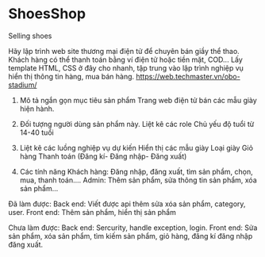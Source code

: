 # ShoesShop
Selling shoes

Hãy lập trình web site thương mại điện tử để chuyên bán giầy thể thao. 
Khách hàng có thể thanh toán bằng ví điện tử hoặc tiền mặt, COD... 
Lấy template HTML, CSS ở đây cho nhanh, tập trung vào lập trình nghiệp vụ hiển thị thông tin hàng, mua bán hàng. https://web.techmaster.vn/obo-stadium/

1. Mô tả ngắn gọn mục tiêu sản phẩm
    Trang web điện tử bán các mẫu giày hiện hành.
2. Đối tượng người dùng sản phẩm này. Liệt kê các role
    Chủ yếu độ tuổi từ 14-40 tuổi
3. Liệt kê các luồng nghiệp vụ dự kiến
    Hiển thị các mẫu giày
    Loại giày
    Giỏ hàng
    Thanh toán (Đăng kí- Đăng nhập- Đăng xuất)
    
4. Các tính năng
    Khách hàng: Đăng nhập, đăng xuất, tìm sản phẩm, chọn, mua, thanh toán....
    Admin: Thêm sản phẩm, sửa thông tin sản phẩm, xóa sản phẩm...

Đã làm được: 
	Back end: Viết được api thêm sửa xóa sản phẩm, category, user.
	Front end: Thêm sản phẩm, hiển thị sản phẩm

Chưa làm được:
	Back end: Sercurity, handle exception, login.
	Front end: Sửa sản phẩm, xóa sản phẩm, tìm kiếm sản phẩm, giỏ hàng, đăng kí đăng nhập đăng xuất.
